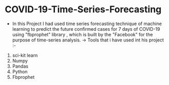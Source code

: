 # COVID-19-Time-Series-Forecasting

- In this Project I had used time series forecasting technique of machine
learning to predict the future confirmed cases for 7 days of COVID-19 using "fbprophet" library , which is built by the "Facebook" for the purpose of time-series analysis.
-> Tools that i have used int his project :-
1) sci-kit learn
2) Numpy
3) Pandas
4) Python
5) Fbprophet
